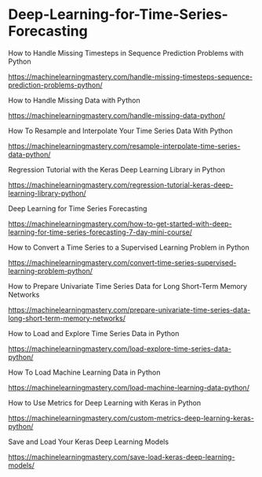 # Deep-Learning-for-Time-Series-Forecasting
How to Handle Missing Timesteps in Sequence Prediction Problems with Python

https://machinelearningmastery.com/handle-missing-timesteps-sequence-prediction-problems-python/

How to Handle Missing Data with Python

https://machinelearningmastery.com/handle-missing-data-python/

How To Resample and Interpolate Your Time Series Data With Python

https://machinelearningmastery.com/resample-interpolate-time-series-data-python/

Regression Tutorial with the Keras Deep Learning Library in Python

https://machinelearningmastery.com/regression-tutorial-keras-deep-learning-library-python/

Deep Learning for Time Series Forecasting

https://machinelearningmastery.com/how-to-get-started-with-deep-learning-for-time-series-forecasting-7-day-mini-course/


How to Convert a Time Series to a Supervised Learning Problem in Python

https://machinelearningmastery.com/convert-time-series-supervised-learning-problem-python/


How to Prepare Univariate Time Series Data for Long Short-Term Memory Networks

https://machinelearningmastery.com/prepare-univariate-time-series-data-long-short-term-memory-networks/

How to Load and Explore Time Series Data in Python

https://machinelearningmastery.com/load-explore-time-series-data-python/

How To Load Machine Learning Data in Python

https://machinelearningmastery.com/load-machine-learning-data-python/

How to Use Metrics for Deep Learning with Keras in Python

https://machinelearningmastery.com/custom-metrics-deep-learning-keras-python/

Save and Load Your Keras Deep Learning Models

https://machinelearningmastery.com/save-load-keras-deep-learning-models/
